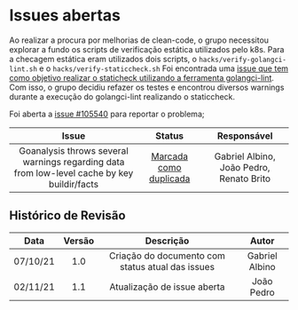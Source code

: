 # Issues abertas

Ao realizar a procura por melhorias de clean-code, o grupo necessitou explorar a fundo os scripts de verificação estática utilizados pelo k8s.
Para a checagem estática eram utilizados dois scripts, o `hacks/verify-golangci-lint.sh` e o `hacks/verify-staticcheck.sh`
Foi encontrada uma [issue que tem como objetivo realizar o staticheck utilizando a ferramenta golangci-lint](https://github.com/kubernetes/kubernetes/issues/103721). Com isso, o grupo decidiu refazer os testes e encontrou diversos warnings durante a execução do golangci-lint realizando o staticcheck.

Foi aberta a [issue #105540](https://github.com/kubernetes/kubernetes/issues/105540) para reportar o problema;

|Issue|Status|Responsável|
|:--:|:--:|:--:|
|Goanalysis throws several warnings regarding data from low-level cache by key buildir/facts|[Marcada como duplicada](https://github.com/kubernetes/kubernetes/issues/105540)|Gabriel Albino, João Pedro, Renato Brito|

## Histórico de Revisão
|Data|Versão|Descrição|Autor|
|:--:|:--:|:--:|:--:|
|07/10/21|1.0|Criação do documento com status atual das issues|Gabriel Albino|
|02/11/21|1.1|Atualização de issue aberta|João Pedro|
